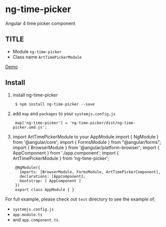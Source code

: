 # ng-time-picker
Angular 4 time picker component

## TITLE


* Module `ng-time-picker` 
* Class name `ArtTimePickerModule`

[Demo](https://rawgit.com/ArthurianX/ng-time-picker/master/app/index.html)


## Install

1. install ng-time-picker

        $ npm install ng-time-picker --save

2. add `map` and `packages` to your `systemjs.config.js`

        map['ng-time-picker'] = 'ng-time-picker/dist/ng-time-picker.umd.js';

3. import ArtTimePickerModule to your AppModule
        import { NgModule } from '@angular/core';
        import { FormsModule } from "@angular/forms";
        import { BrowserModule  } from '@angular/platform-browser';
        import { AppComponent } from './app.component';
        import { ArtTimePickerModule } from 'ng-time-picker';
        
        @NgModule({
          imports: [BrowserModule, FormsModule, ArtTimePickerComponent],
          declarations: [AppComponent],
          bootstrap: [ AppComponent ]
        })
        export class AppModule { }

         
For full example, please check out `test` directory to see the example of;

  - `systemjs.config.js`
  - `app.module.ts`
  -  and `app.component.ts`.

